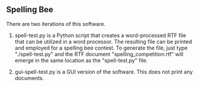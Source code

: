 ## Spelling Bee
There are two iterations of this software.

1. spell-test.py is a Python script that creates a word-processed RTF file that can be utilized in a word processor. The resulting file can be printed and employed for a spelling bee contest. To generate the file, just type "./spell-test.py" and the RTF document "spelling_competition.rtf" will emerge in the same location as the "spell-test.py" file.
   
 2. gui-spell-test.py is a GUI version of the software. This does not print any documents.

